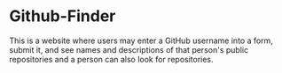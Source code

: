 # Github-Finder
This is a website where users may enter a GitHub username into a form, submit it, and see names and descriptions of that person's public repositories and a person can also look for repositories.
